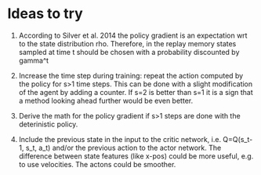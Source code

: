 # Ideas to try

1)  According to Silver et al. 2014 the policy gradient is an expectation wrt to the state distribution rho.
   Therefore, in the replay memory states sampled at time t should be chosen with a probability discounted by gamma^t

2) Increase the time step during training: repeat the action computed by the policy for s>1 time steps.
  This can be done with a slight modification of the agent by adding a counter.
  If s=2 is better than s=1 it is a sign that a method looking ahead further would be even better.

3) Derive the math for the policy gradient if s>1 steps are done with the deterinistic policy.

4) Include the previous state in the input to the critic network, i.e. Q=Q(s_t-1, s_t, a_t)
and/or the previous action to the actor network.  The difference between state features (like x-pos) could be more useful, e.g. to use velocities. The actons could be smoother.


  